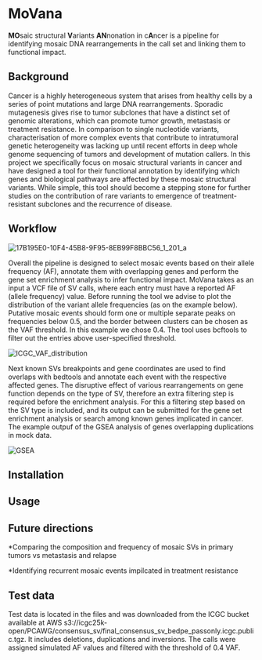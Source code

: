 # MoVana 
**MO**saic structural **V**ariants **AN**nonation in c**A**ncer is a pipeline for identifying mosaic DNA rearrangements in the call set and linking them to functional impact.

## Background
Cancer is a highly heterogeneous system that arises from healthy cells by a series of point mutations and large DNA rearrangements. Sporadic mutagenesis gives rise to tumor subclones that have a distinct set of genomic alterations, which can promote tumor growth, metastasis or treatment resistance. In comparison to single nucleotide variants, characterisation of more complex events that contribute to intratumoral genetic heterogeneity was lacking up until recent efforts in deep whole genome sequencing of tumors and development of mutation callers. In this project we specifically focus on mosaic structural variants in cancer and have designed a tool for their functional annotation by identifying which genes and biological pathways are affected by these mosaic structural variants.  While simple, this tool should become a stepping stone for further studies on the contribution of rare variants to emergence of treatment-resistant subclones and the recurrence of disease.

## Workflow 
![17B195E0-10F4-45B8-9F95-8EB99F8BBC56_1_201_a](https://github.com/user-attachments/assets/0a23cc97-28a1-470e-b572-0211579c35d4)

Overall the pipeline is designed to select mosaic events based on their allele frequency (AF), annotate them with overlapping genes and perform the gene set enrichment analysis to infer functional impact. MoVana takes as an input a VCF file of SV calls, where each entry must have a reported AF (allele frequency) value. Before running the tool we advise to plot the distribution of the variant allele frequencies (as on the example below). Putative mosaic events should form one or multiple separate peaks on frequencies below 0.5, and the border between clusters can be chosen as the VAF threshold. In this example we chose 0.4. The tool uses bcftools to filter out the entries above user-specified threshold. 

![ICGC_VAF_distribution](https://github.com/user-attachments/assets/7154eb1d-d17c-4665-a278-4f3fdca548c3)

Next known SVs breakpoints and gene coordinates are used to find overlaps with bedtools and annotate each event with the respective affected genes. The disruptive effect of various rearrangements on gene function depends on the type of SV, therefore an extra filtering step is required before the enrichment analysis. For this  a filtering step based on the SV type is included, and its output can be submitted for the gene set enrichment analysis or search among known genes implicated in cancer. The example outpuf of the GSEA analysis of genes overlapping duplications in mock data.

![GSEA](https://github.com/user-attachments/assets/cae8f075-046b-4e60-9ab4-f1874b3a3469)

## Installation

## Usage

## Future directions
*Comparing the composition and frequency of mosaic SVs in primary tumors vs metastasis and relapse

*Identifying recurrent mosaic events impilcated in treatment resistance 

## Test data
Test data is located in the files and was downloaded from the ICGC bucket available at AWS 
s3://icgc25k-open/PCAWG/consensus_sv/final_consensus_sv_bedpe_passonly.icgc.public.tgz. It includes deletions, duplications and inversions. The calls were assigned simulated AF values and filtered with the threshold of 0.4 VAF.
